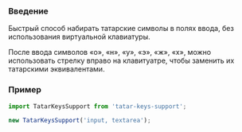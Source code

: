 ### Введение

Быстрый способ набирать татарские символы в полях ввода, без использования виртуальной клавиатуры. 

После ввода символов «о», «н», «у», «э», «ж», «х», можно использовать стрелку вправо на клавитуатре, чтобы заменить их татарскими эквивалентами. 

### Пример

```js
import TatarKeysSupport from 'tatar-keys-support';

new TatarKeysSupport('input, textarea');
    
```